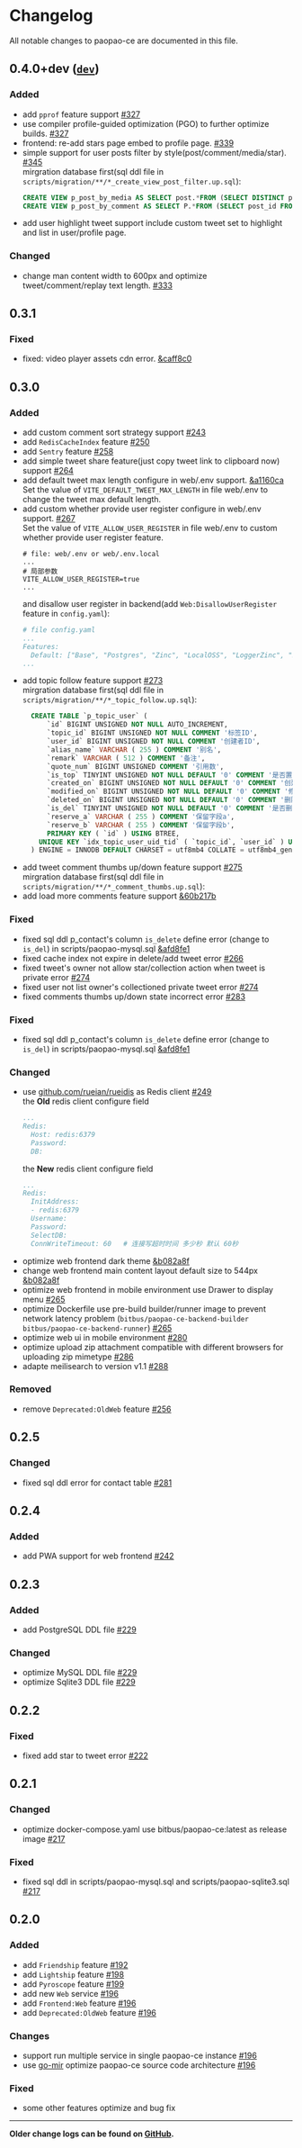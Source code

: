 # Changelog

All notable changes to paopao-ce are documented in this file.
## 0.4.0+dev ([`dev`](https://github.com/rocboss/paopao-ce/tree/dev))
### Added
- add `pprof` feature support [#327](https://github.com/rocboss/paopao-ce/pull/327)  
- use compiler profile-guided optimization (PGO) to further optimize builds. [#327](https://github.com/rocboss/paopao-ce/pull/327)  
- frontend: re-add stars page embed to  profile page. [#339](https://github.com/rocboss/paopao-ce/pull/339)  
- simple support for user posts filter by style(post/comment/media/star). [#345](https://github.com/rocboss/paopao-ce/pull/345)  
  mirgration database first(sql ddl file in `scripts/migration/**/*_create_view_post_filter.up.sql`):
    ```sql
    CREATE VIEW p_post_by_media AS SELECT post.*FROM (SELECT DISTINCT post_id FROM p_post_content WHERE (TYPE=3 OR TYPE=4 OR TYPE=7 OR TYPE=8) AND is_del=0) media JOIN p_post post ON media.post_id=post.ID WHERE post.is_del=0;
    CREATE VIEW p_post_by_comment AS SELECT P.*FROM (SELECT post_id FROM p_comment WHERE is_del=0 UNION SELECT post_id FROM p_comment_reply reply JOIN p_comment COMMENT ON reply.comment_id=COMMENT.ID WHERE reply.is_del=0 AND COMMENT.is_del=0) C JOIN p_post P ON C.post_id=P.ID WHERE P.is_del=0;
    ```
- add user highlight tweet support include custom tweet set to highlight and list in user/profile page.

### Changed
- change man content width to 600px and optimize tweet/comment/replay text length. [#333](https://github.com/rocboss/paopao-ce/pull/333)  

## 0.3.1
### Fixed
- fixed: video player assets cdn error. [&caff8c0](https://github.com/rocboss/paopao-ce/commit/caff8c052be6c8d59576011192f830fd98e17ab3 'commit caff8c0')  

## 0.3.0
### Added

- add custom comment sort strategy support [#243](https://github.com/rocboss/paopao-ce/pull/243)
- add `RedisCacheIndex` feature [#250](https://github.com/rocboss/paopao-ce/pull/250)
- add `Sentry` feature [#258](https://github.com/rocboss/paopao-ce/pull/258)
- add simple tweet share feature(just copy tweet link to clipboard now) support [#264](https://github.com/rocboss/paopao-ce/pull/264)
- add default tweet max length configure in web/.env support. [&a1160ca](https://github.com/rocboss/paopao-ce/commit/a1160ca79380445157146d9eae1710543c153cce 'commit a1160ca')   
 Set the value of `VITE_DEFAULT_TWEET_MAX_LENGTH` in file web/.env to change the tweet max default length.
 - add custom whether provide user register configure in web/.env support. [#267](https://github.com/rocboss/paopao-ce/pull/267)   
    Set the value of `VITE_ALLOW_USER_REGISTER` in file web/.env to custom whether provide user register feature.
    ```
    # file: web/.env or web/.env.local
    ...
    # 局部参数
    VITE_ALLOW_USER_REGISTER=true
    ...
    ```
    and disallow user register in backend(add `Web:DisallowUserRegister` feature in `config.yaml`):
    ```yaml
    # file config.yaml
    ...
    Features:
      Default: ["Base", "Postgres", "Zinc", "LocalOSS", "LoggerZinc", "BigCacheIndex", "Friendship", "Service", "Web:DisallowUserRegister"]
    ...
    ```
- add topic follow feature support [#273](https://github.com/rocboss/paopao-ce/pull/273)   
  mirgration database first(sql ddl file in `scripts/migration/**/*_topic_follow.up.sql`):
    ```sql
      CREATE TABLE `p_topic_user` (
	      `id` BIGINT UNSIGNED NOT NULL AUTO_INCREMENT,
	      `topic_id` BIGINT UNSIGNED NOT NULL COMMENT '标签ID',
	      `user_id` BIGINT UNSIGNED NOT NULL COMMENT '创建者ID',
	      `alias_name` VARCHAR ( 255 ) COMMENT '别名',
	      `remark` VARCHAR ( 512 ) COMMENT '备注',
	      `quote_num` BIGINT UNSIGNED COMMENT '引用数',
	      `is_top` TINYINT UNSIGNED NOT NULL DEFAULT '0' COMMENT '是否置顶 0 为未置顶、1 为已置顶',
	      `created_on` BIGINT UNSIGNED NOT NULL DEFAULT '0' COMMENT '创建时间',
	      `modified_on` BIGINT UNSIGNED NOT NULL DEFAULT '0' COMMENT '修改时间',
	      `deleted_on` BIGINT UNSIGNED NOT NULL DEFAULT '0' COMMENT '删除时间',
	      `is_del` TINYINT UNSIGNED NOT NULL DEFAULT '0' COMMENT '是否删除 0 为未删除、1 为已删除',
	      `reserve_a` VARCHAR ( 255 ) COMMENT '保留字段a',
	      `reserve_b` VARCHAR ( 255 ) COMMENT '保留字段b',
	      PRIMARY KEY ( `id` ) USING BTREE,
        UNIQUE KEY `idx_topic_user_uid_tid` ( `topic_id`, `user_id` ) USING BTREE 
      ) ENGINE = INNODB DEFAULT CHARSET = utf8mb4 COLLATE = utf8mb4_general_ci COMMENT = '用户话题';
    ```
- add tweet comment thumbs up/down feature support [#275](https://github.com/rocboss/paopao-ce/pull/275)   
  mirgration database first(sql ddl file in `scripts/migration/**/*_comment_thumbs.up.sql`):
- add load more comments feature support [&60b217b](https://github.com/rocboss/paopao-ce/commit/60b217bcd950c69ba45cebcaa17efdf8048d5a4f 'commit 60b217b')  

### Fixed

- fixed sql ddl p_contact's column `is_delete` define error (change to `is_del`) in scripts/paopao-mysql.sql [&afd8fe1](https://github.com/rocboss/paopao-ce/commit/afd8fe18d2dce08a4af846c2f822379d99a3d3b3 'commit afd8fe1')
- fixed cache index not expire in delete/add tweet error [#266](https://github.com/rocboss/paopao-ce/pull/266)
- fixed tweet's owner not allow star/collection action when tweet is private error [#274](https://github.com/rocboss/paopao-ce/pull/274)
- fixed user not list owner's collectioned private tweet error [#274](https://github.com/rocboss/paopao-ce/pull/274)
- fixed comments thumbs up/down state incorrect error [#283](https://github.com/rocboss/paopao-ce/pull/283)

### Fixed

- fixed sql ddl p_contact's column `is_delete` define error (change to `is_del`) in scripts/paopao-mysql.sql [&afd8fe1](https://github.com/rocboss/paopao-ce/commit/afd8fe18d2dce08a4af846c2f822379d99a3d3b3 'commit afd8fe1')

### Changed

- use [github.com/rueian/rueidis](https://github.com/rueian/rueidis) as Redis client [#249](https://github.com/rocboss/paopao-ce/pull/249)   
    the **Old** redis client configure field
    ```yaml
    ...
    Redis:
      Host: redis:6379
      Password: 
      DB: 
    ```
    the **New** redis client configure field
    ```yaml
    ...
    Redis:
      InitAddress:
      - redis:6379
      Username:
      Password:
      SelectDB:
      ConnWriteTimeout: 60   # 连接写超时时间 多少秒 默认 60秒
    ```
- optimize web frontend dark theme [&b082a8f](https://github.com/rocboss/paopao-ce/commit/b082a8fa5e43dd6dacf459df93fa7e243dd901ea 'commit b082a8f')
- change web frontend main content layout default size to 544px [&b082a8f](https://github.com/rocboss/paopao-ce/commit/b082a8fa5e43dd6dacf459df93fa7e243dd901ea 'commit b082a8f')
- optimize web frontend in mobile environment use Drawer to display menu [#265](https://github.com/rocboss/paopao-ce/pull/265)   
- optimize Dockerfile use pre-build builder/runner image to prevent network latency problem (`bitbus/paopao-ce-backend-builder` `bitbus/paopao-ce-backend-runner`) [#265](https://github.com/rocboss/paopao-ce/pull/265)  
- optimize web ui in mobile environment [#280](https://github.com/rocboss/paopao-ce/pull/280)  
- optimize upload zip attachment compatible with different browsers for uploading zip mimetype [#286](https://github.com/rocboss/paopao-ce/pull/286)  
- adapte meilisearch to version v1.1 [#288](https://github.com/rocboss/paopao-ce/pull/288)  

### Removed

- remove `Deprecated:OldWeb` feature  [#256](https://github.com/rocboss/paopao-ce/pull/256)   

## 0.2.5

### Changed

- fixed sql ddl error for contact table [#281](https://github.com/rocboss/paopao-ce/pull/281)

## 0.2.4

### Added

-  add PWA support for web frontend [#242](https://github.com/rocboss/paopao-ce/pull/242)


## 0.2.3

### Added

-  add PostgreSQL DDL file [#229](https://github.com/rocboss/paopao-ce/pull/229)

### Changed

- optimize MySQL DDL file [#229](https://github.com/rocboss/paopao-ce/pull/229)
- optimize Sqlite3 DDL file [#229](https://github.com/rocboss/paopao-ce/pull/229)

## 0.2.2

### Fixed

- fixed add star to tweet error [#222](https://github.com/rocboss/paopao-ce/pull/222)

## 0.2.1

### Changed

- optimize docker-compose.yaml use bitbus/paopao-ce:latest as release image [#217](https://github.com/rocboss/paopao-ce/pull/217)

### Fixed

- fixed sql ddl in scripts/paopao-mysql.sql and scripts/paopao-sqlite3.sql [#217](https://github.com/rocboss/paopao-ce/pull/217)

## 0.2.0

### Added

- add `Friendship` feature [#192](https://github.com/rocboss/paopao-ce/pull/192)
- add `Lightship` feature [#198](https://github.com/rocboss/paopao-ce/pull/198)
- add `Pyroscope` feature [#199](https://github.com/rocboss/paopao-ce/pull/199) 
- add new `Web` service [#196](https://github.com/rocboss/paopao-ce/pull/196)  
- add `Frontend:Web` feature [#196](https://github.com/rocboss/paopao-ce/pull/196)  
- add `Deprecated:OldWeb` feature [#196](https://github.com/rocboss/paopao-ce/pull/196)  

### Changes

- support run multiple service in single paopao-ce instance [#196](https://github.com/rocboss/paopao-ce/pull/196)  
- use [go-mir](https://github.com/alimy/mir) optimize paopao-ce source code architecture [#196](https://github.com/rocboss/paopao-ce/pull/196)  

### Fixed

- some other features optimize and bug fix 

---

**Older change logs can be found on [GitHub](https://github.com/rocboss/paopao-ce/releases?after=v0.2.0).**